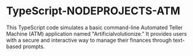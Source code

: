 # TypeScript-NODEPROJECTS-ATM
This TypeScript code simulates a basic command-line Automated Teller Machine (ATM) application named "Artificialvolutionize." It provides users with a secure and interactive way to manage their finances through text-based prompts.
